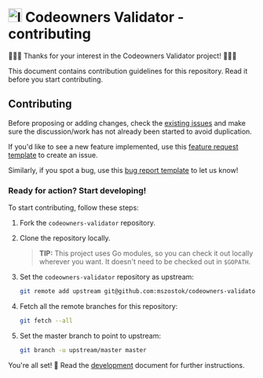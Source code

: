 <h1>
    <img alt="logo" src="./docs/assets/logo-small.png" width="28px" />
    Codeowners Validator - contributing
</h1>

🎉🚀🤘 Thanks for your interest in the Codeowners Validator project! 🤘🚀🎉 

This document contains contribution guidelines for this repository. Read it before you start contributing.

## Contributing

Before proposing or adding changes, check the [existing issues](https://github.com/mszostok/codeowners-validator/issues) and make sure the discussion/work has not already been started to avoid duplication. 

If you'd like to see a new feature implemented, use this [feature request template](https://github.com/mszostok/codeowners-validator/issues/new?assignees=&labels=&template=feature_request.md) to create an issue. 

Similarly, if you spot a bug, use this [bug report template](https://github.com/mszostok/codeowners-validator/issues/new?assignees=mszostok&labels=bug&template=bug_report.md) to let us know!

### Ready for action? Start developing! 

To start contributing, follow these steps: 

1. Fork the `codeowners-validator` repository.

2. Clone the repository locally. 

    > **TIP:** This project uses Go modules, so you can check it out locally wherever you want. It doesn't need to be checked out in `$GOPATH`.

3. Set the `codeowners-validator` repository as upstream:

    ```bash
    git remote add upstream git@github.com:mszostok/codeowners-validator.git
    ```
   
4. Fetch all the remote branches for this repository:

    ```bash
    git fetch --all 
    ```
   
5. Set the master branch to point to upstream:

    ```bash
    git branch -u upstream/master master
    ```

You're all set! 🚀  Read the [development](./docs/development.md) document for further instructions.
